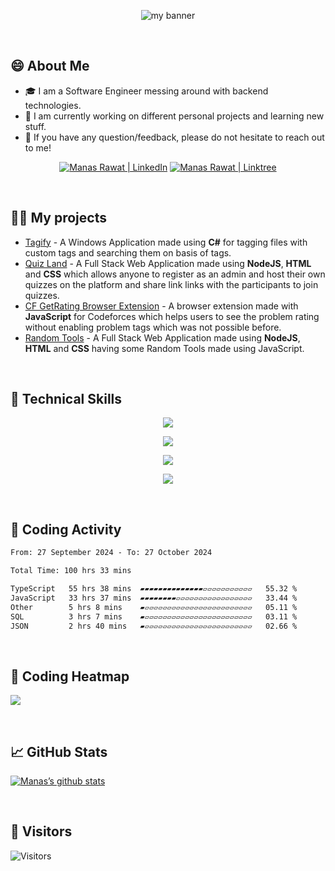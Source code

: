 <p align="center">
  <img src="https://github.com/importlogic/importlogic/blob/main/header.svg" alt="my banner"></a>
</p>

<br>

## 😄 About Me
- 🎓 I am a Software Engineer messing around with backend technologies.
- 🔭 I am currently working on different personal projects and learning new stuff.
- 💬 If you have any question/feedback, please do not hesitate to reach out to me!

<p align="center">
  <a href="https://www.linkedin.com/in/rawatmanas/"><img src="https://img.shields.io/badge/LinkedIn-0077B5?style=for-the-badge&logo=linkedin&logoColor=white" alt="Manas Rawat | LinkedIn"/></a>
  <a href="https://linktr.ee/manasrawat"><img src="https://img.shields.io/badge/linktree-1de9b6?style=for-the-badge&logo=linktree&logoColor=white" alt="Manas Rawat | Linktree"/></a>
</p>

<br>

## 👨‍💻 My projects
* [Tagify](https://github.com/importlogic/tagify) - A Windows Application made using <strong>C#</strong> for tagging files with custom tags and searching them on basis of tags.
* [Quiz Land](https://github.com/importlogic/quiz-land) - A Full Stack Web Application made using <strong>NodeJS</strong>, <strong>HTML</strong> and <strong>CSS</strong> which allows anyone to register as an admin and host their own quizzes on the platform and share link links with the participants to join quizzes.
* [CF GetRating Browser Extension](https://github.com/importlogic/cf-getrating-extension) - A browser extension made with <strong>JavaScript</strong> for Codeforces which helps users to see the problem rating without enabling problem tags which was not possible before.
* [Random Tools](https://github.com/importlogic/random-tools) - A Full Stack Web Application made using <strong>NodeJS</strong>, <strong>HTML</strong> and <strong>CSS</strong> having some Random Tools made using JavaScript.

<br>

## 💼 Technical Skills

<p align="center">
  <a href="https://skillicons.dev">
    <img src="https://skillicons.dev/icons?i=cpp,java,js,ts,py" />
  </a>
</p>

<p align="center">
  <a href="https://skillicons.dev">
    <img src="https://skillicons.dev/icons?i=react,nextjs,html,css,tailwind,bootstrap" />
  </a>
</p>

<p align="center">
  <a href="https://skillicons.dev">
    <img src="https://skillicons.dev/icons?i=nodejs,express,dotnet,mongodb,mysql,sqlite,jquery" />
  </a>
</p>

<p align="center">
  <a href="https://skillicons.dev">
    <img src="https://skillicons.dev/icons?i=git,github,heroku,vercel,atom,vscode,visualstudio,androidstudio" />
  </a>
</p>

<br>

## 📜 Coding Activity
<!--START_SECTION:waka-->

```txt
From: 27 September 2024 - To: 27 October 2024

Total Time: 100 hrs 33 mins

TypeScript   55 hrs 38 mins  ▰▰▰▰▰▰▰▰▰▰▰▰▰▰▱▱▱▱▱▱▱▱▱▱▱   55.32 %
JavaScript   33 hrs 37 mins  ▰▰▰▰▰▰▰▰▱▱▱▱▱▱▱▱▱▱▱▱▱▱▱▱▱   33.44 %
Other        5 hrs 8 mins    ▰▱▱▱▱▱▱▱▱▱▱▱▱▱▱▱▱▱▱▱▱▱▱▱▱   05.11 %
SQL          3 hrs 7 mins    ▰▱▱▱▱▱▱▱▱▱▱▱▱▱▱▱▱▱▱▱▱▱▱▱▱   03.11 %
JSON         2 hrs 40 mins   ▰▱▱▱▱▱▱▱▱▱▱▱▱▱▱▱▱▱▱▱▱▱▱▱▱   02.66 %
```

<!--END_SECTION:waka-->

<br>

## 🚀 Coding Heatmap
  <a href="https://wakatime.com"><img src="https://wakatime.com/share/@importlogic/40a529cf-1471-4bf4-94ed-76ef51816aa1.png" /></a>

<br>

## 📈 GitHub Stats 
[![Manas’s github stats](https://github-readme-stats.vercel.app/api?username=importlogic&show_icons=true&theme=dark&count_private=true)](https://github.com/importlogic)

<br>

## 👀 Visitors
<!-- ![Visitors](https://profile-counter.glitch.me/importlogic/count.svg) -->
![Visitors](https://moe-counter.glitch.me/get/@importlogic?theme=rule34)
